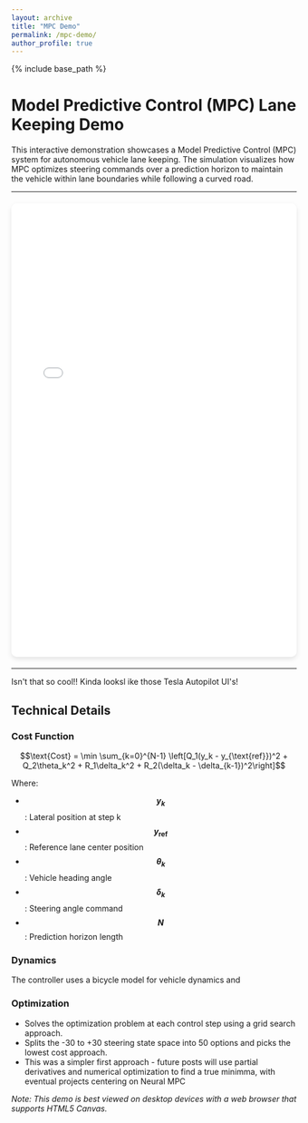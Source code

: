 ```yaml
---
layout: archive
title: "MPC Demo"
permalink: /mpc-demo/
author_profile: true
---
```


{% include base_path %}

# Model Predictive Control (MPC) Lane Keeping Demo

This interactive demonstration showcases a Model Predictive Control (MPC) system for autonomous vehicle lane keeping. The simulation visualizes how MPC optimizes steering commands over a prediction horizon to maintain the vehicle within lane boundaries while following a curved road.

---

<div style="text-align: center; margin: 20px 0;">
  <iframe src="{{ base_path }}/_pages/mpc_demo.html" 
          width="100%" 
          height="800px" 
          frameborder="0"
          style="border-radius: 10px; box-shadow: 0 4px 8px rgba(0,0,0,0.1);">
  </iframe>
</div>

---
Isn't that so cool!! Kinda looksl ike those Tesla Autopilot UI's!

## Technical Details

### Cost Function
$$\text{Cost} = \min \sum_{k=0}^{N-1} \left[Q_1(y_k - y_{\text{ref}})^2 + Q_2\theta_k^2 + R_1\delta_k^2 + R_2(\delta_k - \delta_{k-1})^2\right]$$

Where:
- **$$y_k$$**: Lateral position at step k
- **$$y_{\text{ref}}$$**: Reference lane center position
- **$$\theta_k$$**: Vehicle heading angle
- **$$\delta_k$$**: Steering angle command
- **$$N$$**: Prediction horizon length

### Dynamics
The controller uses a bicycle model for vehicle dynamics and 

### Optimization
- Solves the optimization problem at each control step using a grid search approach.  
- Splits the -30 to +30 steering state space into 50 options and picks the lowest cost approach. 
- This was a simpler first approach - future posts will use partial derivatives and numerical optimization to find a true minimma, with eventual projects centering on Neural MPC

*Note: This demo is best viewed on desktop devices with a web browser that supports HTML5 Canvas.*
